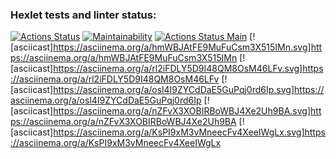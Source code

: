 ### Hexlet tests and linter status:
[![Actions Status](https://github.com/Briankaiserx/java-project-lvl1/workflows/hexlet-check/badge.svg)](https://github.com/Briankaiserx/java-project-lvl1/actions)
[![Maintainability](https://api.codeclimate.com/v1/badges/a99a88d28ad37a79dbf6/maintainability)](https://codeclimate.com/github/codeclimate/codeclimate/maintainability)
[![Actions Status Main](https://github.com/oper-V/java-project-lvl1/actions/workflows/main.yml/badge.svg)](https://github.com/oper-V/java-project-lvl1/actions/workflows/main.yml/badge.svg)
[![asciicast]https://asciinema.org/a/hmWBJAtFE9MuFuCsm3X515IMn.svg]https://asciinema.org/a/hmWBJAtFE9MuFuCsm3X515IMn
[![asciicast]https://asciinema.org/a/rl2iFDLY5D9I48QM8OsM46LFv.svg]https://asciinema.org/a/rl2iFDLY5D9I48QM8OsM46LFv
[![asciicast]https://asciinema.org/a/osl4I9ZYCdDaE5GuPqj0rd6Ip.svg]https://asciinema.org/a/osl4I9ZYCdDaE5GuPqj0rd6Ip
[![asciicast]https://asciinema.org/a/nZFvX3XOBIRBoWBJ4Xe2Uh9BA.svg]https://asciinema.org/a/nZFvX3XOBIRBoWBJ4Xe2Uh9BA
[![asciicast]https://asciinema.org/a/KsPI9xM3vMneecFv4XeeIWgLx.svg]https://asciinema.org/a/KsPI9xM3vMneecFv4XeeIWgLx
